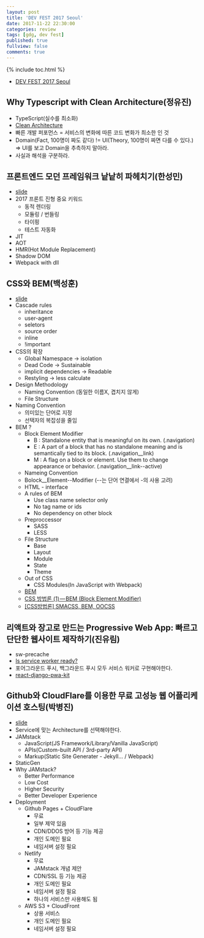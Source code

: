 ```yaml
---
layout: post
title: 'DEV FEST 2017 Seoul'
date: 2017-11-22 22:30:00
categories: review
tags: [gdg, dev fest]
published: true
fullview: false
comments: true
---
```


{% include toc.html %}

* [DEV FEST 2017 Seoul](https://devfest17-seoul.firebaseapp.com/)

## Why Typescript with Clean Architecture(정유진)

* TypeScript(실수를 최소화)
* [Clean Architecture](https://8thlight.com/blog/uncle-bob/2012/08/13/the-clean-architecture.html)
* 빠른 개발 퍼포먼스 = 서비스의 변화에 따른 코드 변화가 최소한 인 것
* Domain(Fact, 100명이 짜도 같다) != UI(Theory, 100명이 짜면 다를 수 있다.) => UI를 보고 Domain을 추측하지 말아라.
* 사실과 해석을 구분하라.

## 프론트엔드 모던 프레임워크 낱낱히 파헤치기(한성민)

* [slide](https://www.slideshare.net/KennethCeyer/gdg-devfest-2017-seoul-82177288)
* 2017 프론트 진형 중요 키워드
  * 동적 렌더링
  * 모듈링 / 번들링
  * 타이핑
  * 테스트 자동화
* JIT
* AOT
* HMR(Hot Module Replacement)
* Shadow DOM
* Webpack with dll

## CSS와 BEM(백성훈)

* [slide](https://www.slideshare.net/ssuserb0591d/css-bem-82664922)
* Cascade rules
  * inheritance
  * user-agent
  * seletors
  * source order
  * inline
  * !important
* CSS의 확장
  * Global Namespace -> isolation
  * Dead Code -> Sustainable
  * implicit dependencies -> Readable
  * Restyling -> less calculate
* Design Methodology
  * Naming Convention (동일한 이름X, 겹치지 않게)
  * File Structure
* Naming Convention
  * 의미있는 단어로 지정
  * 선택자의 복잡성을 줄임
* BEM ?
  * Block Element Modifier
    * B : Standalone entity that is meaningful on its own. (.navigation)
    * E : A part of a block that has no standalone meaning and is semantically tied to its block. (.navigation__link)
    * M : A flag on a block or element. Use them to change appearance or behavior. (.navigation__link--active)
  * Nameing Convention
  * Bolock__Element--Modifier (--는 단어 연결에서 -의 사용 고려)
  * HTML - interface
  * A rules of BEM
    * Use class name selector only
    * No tag name or ids
    * No dependency on other block
  * Preproccessor
    * SASS
    * LESS
  * File Structure
    * Base
    * Layout
    * Module
    * State
    * Theme
  * Out of CSS
    * CSS Modules(In JavaScript with Webpack)
  * [BEM](http://getbem.com/)
  * [CSS 방법론 (1) — BEM (Block Element Modifier)](https://medium.com/witinweb/css-%EB%B0%A9%EB%B2%95%EB%A1%A0-1-bem-block-element-modifier-1c03034e65a1)
  * [[CSS방법론] SMACSS, BEM, OOCSS](http://wit.nts-corp.com/2015/04/16/3538)

## 리액트와 장고로 만드는 Progressive Web App: 빠르고 단단한 웹사이트 제작하기(진유림)

* sw-precache
* [Is service worker ready?](https://jakearchibald.github.io/isserviceworkerready/)
* 포어그라운드 푸시, 백그라운드 푸시 모두 서비스 워커로 구현해야한다.
* [react-django-pwa-kit](https://github.com/milooy/react-django-pwa-kit)

## Github와 CloudFlare를 이용한 무료 고성능 웹 어플리케이션 호스팅(박병진)

* [slide]( https://www.slideshare.net/ssuser0e3c90/gdg-devfest-seoul-2017-jamstack-github-cloudflare-82382977)
* Service에 맞는 Architecture를 선택해야한다.
* JAMstack
  * JavaScript(JS Framework/Library/Vanilla JavaScript)
  * APIs(Custom-built API / 3rd-party API)
  * Markup(Static Site Generater - Jekyll... / Webpack)
* StaticGen
* Why JAMstack?
  * Better Performance
  * Low Cost
  * Higher Security
  * Better Developer Experience
* Deployment
  * Github Pages + CloudFlare
    * 무료
    * 일부 제약 있음
    * CDN/DDOS 방어 등 기능 제공
    * 개인 도메인 필요
    * 네임서버 설정 필요
  * Netlify
    * 무료 
    * JAMstack 개념 제안
    * CDN/SSL 등 기능 제공
    * 개인 도메인 필요
    * 네임서버 설정 필요
    * 하나의 서비스만 사용해도 됨
  * AWS S3 + CloudFront
    * 상용 서비스
    * 개인 도메인 필요
    * 네임서버 설정 필요
